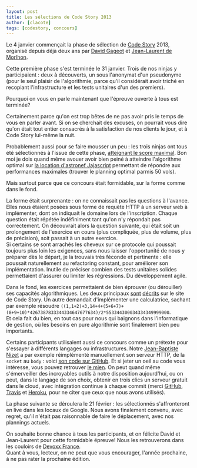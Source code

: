 ```yaml
---
layout: post
title: Les sélections de Code Story 2013
author: [clacote]
tags: [codestory, concours]
---
```


Le 4 janvier commençait la phase de sélection de [Code Story](http://code-story.net/ "Site de Code Story") 2013, organisé depuis déjà deux ans par [David Gageot](http://code-story.net/about/david.html) et [Jean-Laurent de Morlhon](http://code-story.net/about/jean-laurent.html).

Cette première phase s'est terminée le 31 janvier. Trois de nos ninjas y participaient&nbsp;: deux à découverts, un sous l'anonymat d'un pseudonyme (pour le seul plaisir de l'algorithmie, parce qu'il considérait avoir triché en recopiant l'infrastructure et les tests unitaires d'un des premiers).

Pourquoi on vous en parle maintenant que l'épreuve ouverte à tous est terminée?

Certainement parce qu'on est trop bêtes de ne pas avoir pris le temps de vous en parler avant. Si on se cherchait des excuses, on pourrait vous dire qu'on était tout entier consacrés à la satisfaction de nos clients le jour, et à Code Story lui-même la nuit.

Probablement aussi pour se faire mousser un peu : les trois ninjas ont tous été sélectionnés à l'issue de cette phase, [atteignant le score maximal](http://code-story.net/2013/02/01/concours-2013-phase-1.html). Bon moi je dois quand même avouer avoir bien peiné à atteindre l'algorithme optimal sur [la location d'astronef Jajascript](http://code-story.net/2013/02/02/jajascript.html) permettant de répondre aux performances maximales (trouver le planning optimal parmis 50 vols).

Mais surtout parce que ce concours était formidable, sur la forme comme dans le fond.

La forme était surprenante&nbsp;: on ne connaissait pas les questions à l'avance. Elles nous étaient posées sous forme de requète HTTP à un serveur web à implémenter, dont on indiquait le domaine lors de l'inscription. Chaque question était répétée indéfiniment tant qu'on n'y répondait pas correctement. On découvrait alors la question suivante, qui était soit un prolongement de l'exercice en cours (plus compliquée, plus de volume, plus de précision), soit passait à un autre exercice.  
Si certains se sont arrachés les cheveux sur ce protocole qui poussait toujours plus loin les exigences, sans nous laisser l'opportunité de nous y préparer dès le départ, je la trouvais très féconde et pertinente : elle poussait naturellement au refactoring constant, pour améliorer son implémentation. Inutile de préciser combien des tests unitaires solides permettaient d'assurer ou limiter les régressions. Du développement agile.

Dans le fond, les exercices permettaient de bien éprouver (ou dérouiller) ses capacités algorithmiques. Les deux principaux [sont](http://code-story.net/2013/01/22/scalaskel.html "Exercice Code Story 2013 : L’échoppe de monade sur Scalaskel") [décrits](http://code-story.net/2013/02/02/jajascript.html "Exercice Code Story 2013 : Location d’astronef sur Jajascript") sur le site de Code Story. Un autre demandait d'implémenter une calculatrice, sachant par exemple résoudre `((1,1+2)+3,14+4+(5+6+7)+(8+9+10)*4267387833344334647677634)/2*553344300034334349999000`.  
Et cela fait du bien, en tout cas pour nous qui baignons dans l'informatique de gestion, où les besoins en pure algorithmie sont finalement bien peu importants.

Certains participants utilisaient aussi ce concours comme un prétexte pour s'essayer à différents langages ou infrastructures. Notre [Jean-Baptiste Nizet](http://ninja-squad.com/team#JB "Jean-Baptiste Nizet sur le site de Ninja Squad") a par exemple réimplémenté manuellement son serveur HTTP, de la `socket` au `body` : voici [son code sur GitHub](https://github.com/jnizet/CodeStory2013 "Code de Jean-Baptiste Nizet pour Code Story 2013"). Et si jeter un oeil au code vous intéresse, vous pouvez retrouver [le mien](https://github.com/clacote/CodeStory2013 "Code de Cyril Lacôte pour Code Story 2013").
On peut quand même s'émerveiller des incroyables outils à notre disposition aujourd'hui, ou on peut, dans le langage de son choix, obtenir en trois clics un serveur gratuit dans le cloud, avec intégration continue à chaque commit (merci [GitHub](http://github.com), [Travis](https://travis-ci.org/) et [Heroku](http://www.heroku.com/), pour ne citer que ceux que nous avons utilisés).

La phase suivante se déroulera le 21 février : les sélectionnés s'affronteront en live dans les locaux de Google. Nous avons finalement convenu, avec regret, qu'il n'était pas raisonnable de faire le déplacement, avec nos plannings actuels.  

On souhaite bonne chance à tous les participants, et on félicite David et Jean-Laurent pour cette formidable épreuve! Nous les retrouverons dans les couloirs de [Devoxx France](http://www.devoxx.fr).  
Quant à vous, lecteur, on ne peut que vous encourager, l'année prochaine, à ne pas rater la prochaine édition.